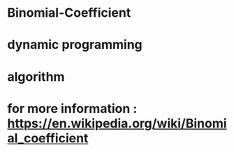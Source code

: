 # Binomial-Coefficient
# dynamic programming
# algorithm
# for more information : https://en.wikipedia.org/wiki/Binomial_coefficient 



